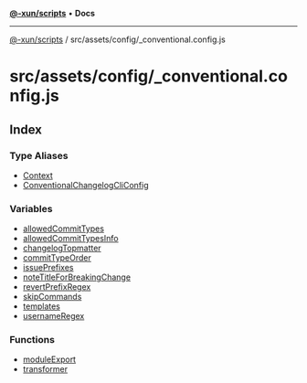 [**@-xun/scripts**](../../../../README.md) • **Docs**

***

[@-xun/scripts](../../../../README.md) / src/assets/config/\_conventional.config.js

# src/assets/config/\_conventional.config.js

## Index

### Type Aliases

- [Context](type-aliases/Context.md)
- [ConventionalChangelogCliConfig](type-aliases/ConventionalChangelogCliConfig.md)

### Variables

- [allowedCommitTypes](variables/allowedCommitTypes.md)
- [allowedCommitTypesInfo](variables/allowedCommitTypesInfo.md)
- [changelogTopmatter](variables/changelogTopmatter.md)
- [commitTypeOrder](variables/commitTypeOrder.md)
- [issuePrefixes](variables/issuePrefixes.md)
- [noteTitleForBreakingChange](variables/noteTitleForBreakingChange.md)
- [revertPrefixRegex](variables/revertPrefixRegex.md)
- [skipCommands](variables/skipCommands.md)
- [templates](variables/templates.md)
- [usernameRegex](variables/usernameRegex.md)

### Functions

- [moduleExport](functions/moduleExport.md)
- [transformer](functions/transformer.md)
